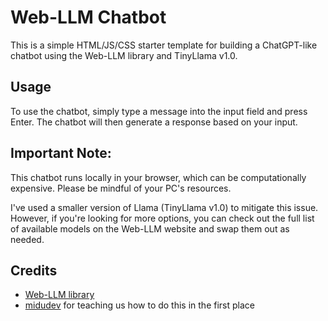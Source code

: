 # Web-LLM Chatbot

This is a simple HTML/JS/CSS starter template for building a ChatGPT-like chatbot using the Web-LLM library and TinyLlama v1.0.

## Usage

To use the chatbot, simply type a message into the input field and press Enter. The chatbot will then generate a response based on your input.

## **Important Note:**

This chatbot runs locally in your browser, which can be computationally expensive. Please be mindful of your PC's resources.

I've used a smaller version of Llama (TinyLlama v1.0) to mitigate this issue. However, if you're looking for more options, you can check out the full list of available models on the Web-LLM website and swap them out as needed.

## Credits

* [Web-LLM library](https://github.com/mlc-ai/web-llm) 
* [midudev](https://www.youtube.com/@midudev) for teaching us how to do this in the first place




